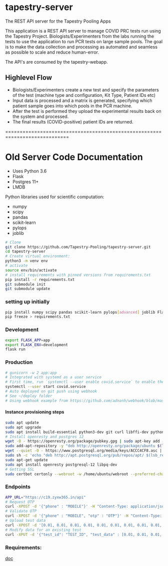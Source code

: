 # tapestry-server
The REST API server for the Tapestry Pooling Apps

This application is a REST API server to manage COVID PRC tests run using the Tapestry Project. Biologists/Experimenters from the labs running the tests to use the application to run PCR tests on large sample pools. The goal is to make the data collection and processing as automated and seamless as possible to scale and reduce human-error. 

The API's are consumed by the tapestry-webapp. 

## Highlevel Flow
- Biologists/Experimenters create a new test and specify the parameters of the test (machine type and configuration, Kit Type, Patient IDs etc) 
- Input data is processed and a matrix is generated, specifying which patient sample goes into which pools in the PCR machine. 
- After the test is performed they upload the experimental results back on the system and processed. 
- The final results (COVID-positive) patient IDs are returned.


============================================================================
# Old Server Code Documentation

- Uses Python 3.6
- Flask
- Postgres 11+
- LMDB

Python libraries used for scientific computation:
- numpy
- scipy
- pandas
- scikit-learn
- pylops
- joblib

```sh
# Clone
git clone https://github.com/Tapestry-Pooling/tapestry-server.git
cd tapestry-server
# Create virtual environment:
python3 -m venv env
# activate
source env/bin/activate
# install requirements with pinned versions from requirements.txt
pip install -r requirements.txt
git submodule init
git submodule update
```


### setting up initially
```sh
pip install numpy scipy pandas scikit-learn pylops[advanced] joblib Flask psycopg2
pip freeze > requirements.txt
```

### Development
```sh
export FLASK_APP=app
export FLASK_ENV=development
flask run
```

### Production
```sh
# gunicorn -w 2 app:app
# Integrated with systemd as a user service
# First time, run `systemctl --user enable covid.service` to enable the app to start when machine boots
systemctl --user start covid.service
# Auto deployed on git push using webhook
# See ~/deploy folder
# Using webhook example from https://github.com/adnanh/webhook/blob/master/docs/Hook-Examples.md
```
#### Instance provisioning steps
```sh
sudo apt update
sudo apt upgrade
sudo apt install build-essential python3-dev git curl libffi-dev python3-venv python3-certbot
# Install openresty and postgres 12
wget -O - https://openresty.org/package/pubkey.gpg | sudo apt-key add -
sudo add-apt-repository -y "deb http://openresty.org/package/ubuntu $(lsb_release -sc) main"
wget --quiet -O - https://www.postgresql.org/media/keys/ACCC4CF8.asc | sudo apt-key add -
sudo sh -c 'echo "deb http://apt.postgresql.org/pub/repos/apt/ $(lsb_release -cs)-pgdg main" >> /etc/apt/sources.list.d/pgdg.list'
sudo apt-get update
sudo apt install openresty postgresql-12 libpq-dev
# Getting SSL
sudo certbot certonly --webroot -w /home/ubuntu/webroot --preferred-challenges http -d c19.zyxw365.in
```


### Endpoints

```sh
APP_URL="https://c19.zyxw365.in/api"
# Request OTP
curl -XPOST -d '{"phone" : "MOBILE"}' -H "Content-Type: application/json" "$APP_URL/request_otp"
# Validate OTP
curl -XPOST -d '{"phone" : "MOBILE", "otp" : "OTP"}' -H "Content-Type: application/json" "$APP_URL/validate_otp"
# Upload test data
curl -XPOST -d '[0.01, 0.01, 0.01, 0.01, 0.01, 0.01, 0.01, 0.01, 0.01, 0.01, 0.01, 0.01, 0.01, 0.01, 0.01, 0.01]' -H "Content-Type: application/json" -H 'X-Auth: TOKEN' -H 'X-Mob: MOBILE' "$APP_URL/test_data"
# Modify data for an existing test
curl -XPUT -d '{"test_id": "TEST_ID", "test_data" : [0.01, 0.01, 0.01, 0.01, 0.01, 0.01, 0.01, 0.01, 0.01, 0.01, 0.01, 0.01, 0.01, 0.01, 0.01, 0.02]}' -H "Content-Type: application/json" -H 'X-Auth: TOKEN' -H 'X-Mob: MOBILE' "$APP_URL/test_data"
```

### Requirements:

[doc](https://docs.google.com/document/d/1SlwcXj-hDZjgEOiGL999BB13Yn8m4bD6RN5SUEPQ2Vo/edit)
